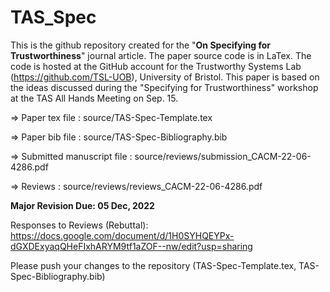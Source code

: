 # TAS_Spec 

This is the github repository created for the "**On Specifying for Trustworthiness**" journal article. The paper source code is in LaTex. 
The code is hosted at the GitHub account for the Trustworthy Systems Lab (https://github.com/TSL-UOB), University of Bristol. 
This paper is based on the ideas discussed during the "Specifying for Trustworthiness" workshop at the TAS All Hands Meeting on Sep. 15. 

=> Paper tex file         : source/TAS-Spec-Template.tex

=> Paper bib file         : source/TAS-Spec-Bibliography.bib

=> Submitted manuscript file : source/reviews/submission_CACM-22-06-4286.pdf 

=> Reviews                   : source/reviews/reviews_CACM-22-06-4286.pdf

**Major Revision Due: 05 Dec, 2022**

Responses to Reviews (Rebuttal): https://docs.google.com/document/d/1H0SYHQEYPx-dGXDExyaqQHeFIxhARYM9tf1aZOF--nw/edit?usp=sharing 

Please push your changes to the repository (TAS-Spec-Template.tex, TAS-Spec-Bibliography.bib)
